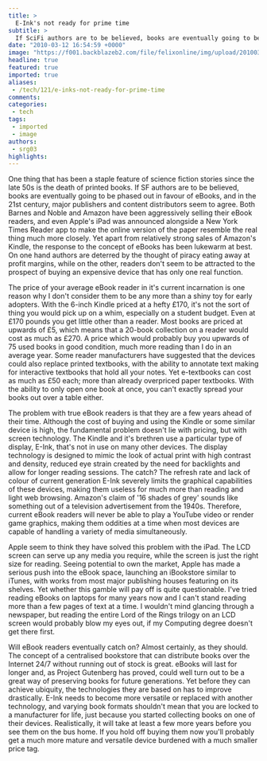 ```yaml
---
title: >
  E-Ink's not ready for prime time
subtitle: >
  If SciFi authors are to be believed, books are eventually going to be phased out in favour of eBooks, but are eReaders ready for prime time?
date: "2010-03-12 16:54:59 +0000"
image: "https://f001.backblazeb2.com/file/felixonline/img/upload/201003121649-srg03-eBookrea.jpg"
headline: true
featured: true
imported: true
aliases:
 - /tech/121/e-inks-not-ready-for-prime-time
comments:
categories:
 - tech
tags:
 - imported
 - image
authors:
 - srg03
highlights:
---
```


One thing that has been a staple feature of science fiction stories since the late 50s is the death of printed books. If SF authors are to be believed, books are eventually going to be phased out in favour of eBooks, and in the 21st century, major publishers and content distributors seem to agree. Both Barnes and Noble and Amazon have been aggressively selling their eBook readers, and even Apple's iPad was announced alongside a New York Times Reader app to make the online version of the paper resemble the real thing much more closely. Yet apart from relatively strong sales of Amazon's Kindle, the response to the concept of eBooks has been lukewarm at best. On one hand authors are deterred by the thought of piracy eating away at profit margins, while on the other, readers don't seem to be attracted to the prospect of buying an expensive device that has only one real function.

The price of your average eBook reader in it's current incarnation is one reason why I don't consider them to be any more than a shiny toy for early adopters. With the 6-inch Kindle priced at a hefty £170, it's not the sort of thing you would pick up on a whim, especially on a student budget. Even at £170 pounds you get little other than a reader. Most books are priced at upwards of £5, which means that a 20-book collection on a reader would cost as much as £270. A price which would probably buy you upwards of 75 used books in good condition, much more reading than I do in an average year. Some reader manufacturers have suggested that the devices could also replace printed textbooks, with the ability to annotate text making for interactive textbooks that hold all your notes. Yet e-textbooks can cost as much as £50 each; more than already overpriced paper textbooks. With the ability to only open one book at once, you can't exactly spread your books out over a table either.

The problem with true eBook readers is that they are a few years ahead of their time. Although the cost of buying and using the Kindle or some similar device is high, the fundamental problem doesn't lie with pricing, but with screen technology. The Kindle and it's brethren use a particular type of display, E-Ink, that's not in use on many other devices. The display technology is designed to mimic the look of actual print with high contrast and density, reduced eye strain created by the need for backlights and allow for longer reading sessions. The catch? The refresh rate and lack of colour of current generation E-Ink severely limits the graphical capabilities of these devices, making them useless for much more than reading and light web browsing. Amazon's claim of '16 shades of grey' sounds like something out of a television advertisement from the 1940s. Therefore, current eBook readers will never be able to play a YouTube video or render game graphics, making them oddities at a time when most devices are capable of handling a variety of media simultaneously.

Apple seem to think they have solved this problem with the iPad. The LCD screen can serve up any media you require, while the screen is just the right size for reading. Seeing potential to own the market, Apple has made a serious push into the eBook space, launching an iBookstore similar to iTunes, with works from most major publishing houses featuring on its shelves. Yet whether this gamble will pay off is quite questionable. I've tried reading eBooks on laptops for many years now and I can't stand reading more than a few pages of text at a time. I wouldn't mind glancing through a newspaper, but reading the entire Lord of the Rings trilogy on an LCD screen would probably blow my eyes out, if my Computing degree doesn't get there first.

Will eBook readers eventually catch on? Almost certainly, as they should. The concept of a centralised bookstore that can distribute books over the Internet 24/7 without running out of stock is great. eBooks will last for longer and, as Project Gutenberg has proved, could well turn out to be a great way of preserving books for future generations. Yet before they can achieve ubiquity, the technologies they are based on has to improve drastically. E-Ink needs to become more versatile or replaced with another technology, and varying book formats shouldn't mean that you are locked to a manufacturer for life, just because you started collecting books on one of their devices. Realistically, it will take at least a few more years before you see them on the bus home. If you hold off buying them now you'll probably get a much more mature and versatile device burdened with a much smaller price tag.
